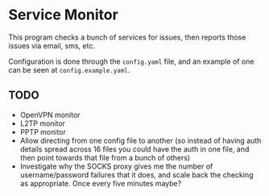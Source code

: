 # Service Monitor

This program checks a bunch of services for issues, then reports those issues via email, sms, etc.

Configuration is done through the `config.yaml` file, and an example of one can be seen at `config.example.yaml`.


## TODO

* OpenVPN monitor
* L2TP monitor
* PPTP monitor
* Allow directing from one config file to another (so instead of having auth details spread across 16 files you could have the auth in one file, and then point towards that file from a bunch of others)
* Investigate why the SOCKS proxy gives me the number of username/password failures that it does, and scale back the checking as appropriate. Once every five minutes maybe?
